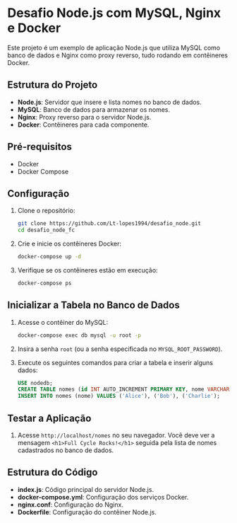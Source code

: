 # Desafio Node.js com MySQL, Nginx e Docker

Este projeto é um exemplo de aplicação Node.js que utiliza MySQL como banco de dados e Nginx como proxy reverso, tudo rodando em contêineres Docker.

## Estrutura do Projeto

- **Node.js**: Servidor que insere e lista nomes no banco de dados.
- **MySQL**: Banco de dados para armazenar os nomes.
- **Nginx**: Proxy reverso para o servidor Node.js.
- **Docker**: Contêineres para cada componente.

## Pré-requisitos

- Docker
- Docker Compose

## Configuração

1. Clone o repositório:

    ```sh
    git clone https://github.com/Lt-lopes1994/desafio_node.git
    cd desafio_node_fc
    ```

2. Crie e inicie os contêineres Docker:

    ```sh
    docker-compose up -d
    ```

3. Verifique se os contêineres estão em execução:

    ```sh
    docker-compose ps
    ```

## Inicializar a Tabela no Banco de Dados

1. Acesse o contêiner do MySQL:

    ```sh
    docker-compose exec db mysql -u root -p
    ```

2. Insira a senha `root` (ou a senha especificada no `MYSQL_ROOT_PASSWORD`).

3. Execute os seguintes comandos para criar a tabela e inserir alguns dados:

    ```sql
    USE nodedb;
    CREATE TABLE nomes (id INT AUTO_INCREMENT PRIMARY KEY, nome VARCHAR(255) NOT NULL);
    INSERT INTO nomes (nome) VALUES ('Alice'), ('Bob'), ('Charlie');
    ```

## Testar a Aplicação

1. Acesse `http://localhost/nomes` no seu navegador. Você deve ver a mensagem `<h1>Full Cycle Rocks!</h1>` seguida pela lista de nomes cadastrados no banco de dados.

## Estrutura do Código

- **index.js**: Código principal do servidor Node.js.
- **docker-compose.yml**: Configuração dos serviços Docker.
- **nginx.conf**: Configuração do Nginx.
- **Dockerfile**: Configuração do contêiner Node.js.

